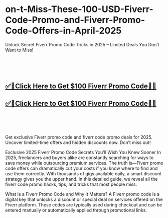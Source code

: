 # on-t-Miss-These-100-USD-Fiverr-Code-Promo-and-Fiverr-Promo-Code-Offers-in-April-2025

Unlock Secret Fiverr Promo Code Tricks in 2025 – Limited Deals You Don’t Want to Miss!

<br><br><br>
<b><h2><a href="https://searchoptima.org/fiverr-promo-code/">✅🎯Click Here to Get $100 Fiverr Promo Code🎯✅</a>

</h2></b>

<b><h2><a href="https://searchoptima.org/fiverr-promo-code/">✅🎯Click Here to Get $100 Fiverr Promo Code🎯✅</a>

</h2></b> <br><br><br>

Get exclusive Fiverr promo code and fiverr code promo deals for 2025. Uncover limited-time offers and hidden discounts now. Don’t miss out!

Exclusive 2025 Fiverr Promo Code Secrets You’ll Wish You Knew Sooner
In 2025, freelancers and buyers alike are constantly searching for ways to save money while outsourcing premium services. The truth is—Fiverr promo code offers can dramatically cut your costs if you know where to find and use them correctly. With thousands of gigs available daily, a smart discount strategy gives you the upper hand. In this detailed guide, we reveal all the fiverr code promo hacks, tips, and tricks that most people miss.



What Is a Fiverr Promo Code and Why It Matters?
A Fiverr promo code is a digital key that unlocks a discount or special deal on services offered on the Fiverr platform. These codes are typically used during checkout and can be entered manually or automatically applied through promotional links.

